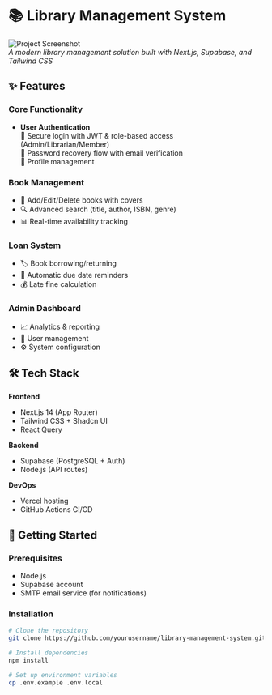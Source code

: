 # 📚 Library Management System

![Project Screenshot](/screenshots/dashboard.png)  
*A modern library management solution built with Next.js, Supabase, and Tailwind CSS*

## ✨ Features

### Core Functionality
- **User Authentication**  
  🔐 Secure login with JWT & role-based access (Admin/Librarian/Member)  
  🔄 Password recovery flow with email verification  
  👤 Profile management  

### Book Management
- 📖 Add/Edit/Delete books with covers  
- 🔍 Advanced search (title, author, ISBN, genre)  
- 📊 Real-time availability tracking  

### Loan System
- 🏷️ Book borrowing/returning  
- 🔔 Automatic due date reminders  
- 💰 Late fine calculation  

### Admin Dashboard
- 📈 Analytics & reporting  
- 👥 User management  
- ⚙️ System configuration  

## 🛠️ Tech Stack

**Frontend**  
- Next.js 14 (App Router)  
- Tailwind CSS + Shadcn UI  
- React Query  

**Backend**  
- Supabase (PostgreSQL + Auth)  
- Node.js (API routes)  

**DevOps**  
- Vercel hosting  
- GitHub Actions CI/CD  

## 🚀 Getting Started

### Prerequisites
- Node.js
- Supabase account  
- SMTP email service (for notifications)

### Installation
```bash
# Clone the repository
git clone https://github.com/yourusername/library-management-system.git

# Install dependencies
npm install

# Set up environment variables
cp .env.example .env.local
